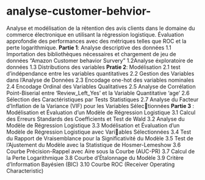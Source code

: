 # analyse-customer-behvior-
Analyse et modélisation de la rétention des avis clients dans le domaine du commerce électronique en utilisant la régression logistique. Évaluation approfondie des performances avec des métriques telles que ROC et la perte logarithmique.
**Partie 1**: Analyse descriptive des données
    1.1 Importation des bibliothèques nécessaires et chargement de jeu de données
        “Amazon Customer behavior Survery” 
    1.2Analyse éxploratoire de données 
    1.3 Distributions des variables
**Pratie 2**: Modélisation
   2.1 test d’indépendance entre les variables quantitatives 
   2.2 Gestion des Variables dans l’Analyse de Données
   2.3 Encodage one-hot des variables nominales 
   2.4 Encodage Ordinal des Variables Qualitatives
   2.5 Analyse de Corrélation Point-Biserial entre ‘Review_Left_Yes’ et la Variable
      Quantitative ‘age’ 
   2.6 Sélection des Caractéristiques par Tests Statistiques
   2.7 Analyse du Facteur d’Inflation de la Variance (VIF) pour les Variables Sélectionnées
**Partie 3** :  Modélisation et Évaluation d’un Modèle de Régression Logistique
   3.1 Calcul des Erreurs Standards des Coefficients et Test de Wald
   3.2 Analyse du Modèle de Régression Logistique
   3.3 Modélisation et Évaluation d’un Modèle de Régression Logistique avec Variables Sélectionnées 
   3.4 Test du Rapport de Vraisemblance pour la Significativité du Modèle
   3.5 Test de l’Ajustement du Modèle avec la Statistique de Hosmer-Lemeshow
   3.6 Courbe Précision-Rappel avec Aire sous la Courbe (AUC-PR)
   3.7 Calcul de la Perte Logarithmique
   3.8 Courbe d’Étalonnage du Modèle
   3.9 Critère d’Information Bayésien (BIC)
   3.10 Courbe ROC (Receiver Operating Characteristic)
